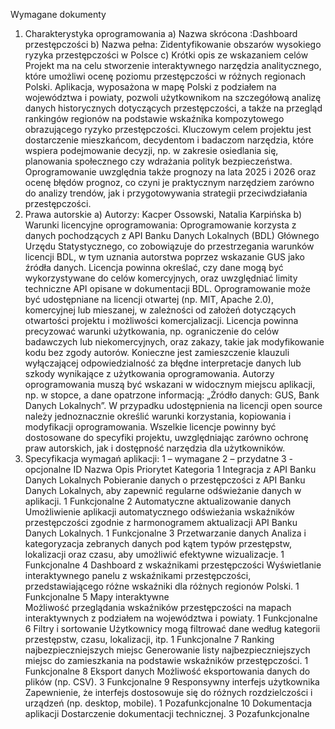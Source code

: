 Wymagane dokumenty
1. Charakterystyka oprogramowania 
a)	Nazwa skrócona :Dashboard przestępczości 
b)	Nazwa pełna: Zidentyfikowanie obszarów wysokiego ryzyka przestępczości w Polsce
c)	Krótki opis ze wskazaniem celów 
Projekt ma na celu stworzenie interaktywnego narzędzia analitycznego, które umożliwi ocenę poziomu przestępczości w różnych regionach Polski. Aplikacja, wyposażona w mapę Polski z podziałem na województwa i powiaty, pozwoli użytkownikom na szczegółową analizę danych historycznych dotyczących przestępczości, a także na przegląd rankingów regionów na podstawie wskaźnika kompozytowego obrazującego ryzyko przestępczości. Kluczowym celem projektu jest dostarczenie mieszkańcom, decydentom i badaczom narzędzia, które wspiera podejmowanie decyzji, np. w zakresie osiedlania się, planowania społecznego czy wdrażania polityk bezpieczeństwa. Oprogramowanie uwzględnia także prognozy na lata 2025 i 2026 oraz ocenę błędów prognoz, co czyni je praktycznym narzędziem zarówno do analizy trendów, jak i przygotowywania strategii przeciwdziałania przestępczości.
2. Prawa autorskie
a)	Autorzy:  Kacper Ossowski, Natalia Karpińska
b)	Warunki licencyjne oprogramowania:
Oprogramowanie korzysta z danych pochodzących z API Banku Danych Lokalnych (BDL) Głównego Urzędu Statystycznego, co zobowiązuje do przestrzegania warunków licencji BDL, w tym uznania autorstwa poprzez wskazanie GUS jako źródła danych. Licencja powinna określać, czy dane mogą być wykorzystywane do celów komercyjnych, oraz uwzględniać limity techniczne API opisane w dokumentacji BDL. Oprogramowanie może być udostępniane na licencji otwartej (np. MIT, Apache 2.0), komercyjnej lub mieszanej, w zależności od założeń dotyczących otwartości projektu i możliwości komercjalizacji. Licencja powinna precyzować warunki użytkowania, np. ograniczenie do celów badawczych lub niekomercyjnych, oraz zakazy, takie jak modyfikowanie kodu bez zgody autorów. Konieczne jest zamieszczenie klauzuli wyłączającej odpowiedzialność za błędne interpretacje danych lub szkody wynikające z użytkowania oprogramowania. Autorzy oprogramowania muszą być wskazani w widocznym miejscu aplikacji, np. w stopce, a dane opatrzone informacją: „Źródło danych: GUS, Bank Danych Lokalnych”. W przypadku udostępnienia na licencji open source należy jednoznacznie określić warunki korzystania, kopiowania i modyfikacji oprogramowania. Wszelkie licencje powinny być dostosowane do specyfiki projektu, uwzględniając zarówno ochronę praw autorskich, jak i dostępność narzędzia dla użytkowników.
3. Specyfikacja wymagań aplikacji: 1 – wymagane 2 – przydatne 3 - opcjonalne
ID	Nazwa	Opis	Priorytet	Kategoria
1	Integracja z API Banku Danych Lokalnych	Pobieranie danych o przestępczości z API Banku Danych Lokalnych, aby zapewnić regularne odświeżanie danych w aplikacji.	1	Funkcjonalne
2	Automatyczne aktualizowanie danych	Umożliwienie aplikacji automatycznego odświeżania wskaźników przestępczości zgodnie z harmonogramem aktualizacji API Banku Danych Lokalnych.	1	Funkcjonalne
3	Przetwarzanie danych	Analiza i kategoryzacja zebranych danych pod kątem typów przestępstw, lokalizacji oraz czasu, aby umożliwić efektywne wizualizacje.	1	Funkcjonalne
4	Dashboard z wskaźnikami przestępczości	Wyświetlanie interaktywnego panelu z wskaźnikami przestępczości, przedstawiającego różne wskaźniki dla różnych regionów Polski.	1	Funkcjonalne
5	Mapy interaktywne	
Możliwość przeglądania wskaźników przestępczości na mapach interaktywnych z podziałem na województwa i powiaty.
	1	Funkcjonalne
6	Filtry i sortowanie	Użytkownicy mogą filtrować dane według kategorii przestępstw, czasu, lokalizacji, itp.	1	Funkcjonalne
7	Ranking najbezpieczniejszych miejsc	Generowanie listy najbezpieczniejszych miejsc do zamieszkania na podstawie wskaźników przestępczości.	1	Funkcjonalne
8	Eksport danych	Możliwość eksportowania danych do plików (np. CSV).	3	Funkcjonalne
9	Responsywny interfejs użytkownika	Zapewnienie, że interfejs dostosowuje się do różnych rozdzielczości i urządzeń (np. desktop, mobile).	1	Pozafunkcjonalne
10	Dokumentacja aplikacji	Dostarczenie dokumentacji technicznej.	3	Pozafunkcjonalne

